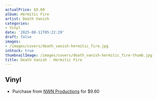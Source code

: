 ```yaml
---
actualPrice: $9.60
album: Hermitic Fire
artist: Death Vanish
categories:
- Vinyl
date: '2025-08-11T05:22:29'
draft: false
images:
- /images/covers/death_vanish-hermitic_fire.jpg
inStock: true
thumbnailImage: /images/covers/death_vanish-hermitic_fire-thumb.jpg
title: Death Vanish - Hermitic Fire
---
```


## Vinyl
* Purchase from [NWN Productions](http://shop.nwnprod.com/index.php?route=product/product&path=75&product_id=39651&sort=pd.name&order=ASC) for $9.60
